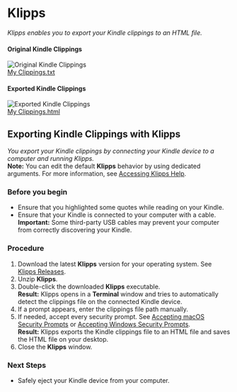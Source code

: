 # Klipps
*Klipps enables you to export your Kindle clippings to an HTML file.*

#### Original Kindle Clippings
![Original Kindle Clippings](https://github.com/rafalkaron/Klipps/blob/master/media/samples/clippings_txt.png)  
[My Clippings.txt](https://github.com/rafalkaron/Klipps/blob/master/media/samples/My%20Clippings.txt)

#### Exported Kindle Clippings
![Exported Kindle Clippings](https://github.com/rafalkaron/Klipps/blob/master/media/samples/converted1.png)  
[My Clippings.html](https://github.com/rafalkaron/Klipps/blob/master/media/samples/My%20Clippings.html)

## Exporting Kindle Clippings with Klipps
*You export your Kindle clippings by connecting your Kindle device to a computer and running Klipps.*  
**Note:** You can edit the default **Klipps** behavior by using dedicated arguments. For more information, see [Accessing Klipps Help](https://github.com/rafalkaron/Klipps/wiki/Accessing-Klipps-Help).

### Before you begin
  * Ensure that you highlighted some quotes while reading on your Kindle.
  * Ensure that your Kindle is connected to your computer with a cable.  
    **Important:** Some third-party USB cables may prevent your computer from correctly discovering your Kindle.

### Procedure
1. Download the latest **Klipps** version for your operating system. See [Klipps Releases](https://github.com/rafalkaron/Klipps/releases).
2. Unzip **Klipps**.
3. Double-click the downloaded **Klipps** executable.  
**Result:** Klipps opens in a **Terminal** window and tries to automatically detect the clippings file on the connected Kindle device.
4. If a prompt appears, enter the clippings file path manually.
5. If needed, accept every security prompt. See [Accepting macOS Security Prompts](https://github.com/rafalkaron/Klipps/wiki/Accepting-macOS-Security-Prompts) or [Accepting Windows Security Prompts](https://github.com/rafalkaron/Klipps/wiki/Accepting-Windows-Security-Prompts).  
**Result:** Klipps exports the Kindle clippings file to an HTML file and saves the HTML file on your desktop.  
1. Close the **Klipps** window.

### Next Steps
* Safely eject your Kindle device from your computer.
